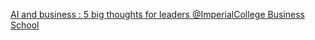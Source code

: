 [AI and business : 5 big thoughts for leaders   @ImperialCollege Business School](https://qi.tc/qi/113258)